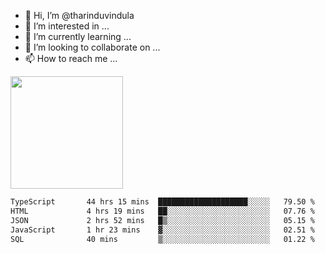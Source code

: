 - 👋 Hi, I’m @tharinduvindula
- 👀 I’m interested in ...
- 🌱 I’m currently learning ...
- 💞️ I’m looking to collaborate on ...
- 📫 How to reach me ...

<!---
tharinduvindula/tharinduvindula is a ✨ special ✨ repository because its `README.md` (this file) appears on your GitHub profile.
You can click the Preview link to take a look at your changes.
--->

<img height="180em" src="https://github-readme-stats.vercel.app/api?username=tharinduvindula&show_icons=true&hide_border=false&&count_private=true&include_all_commits=true" />


<!--START_SECTION:waka-->

```txt
TypeScript       44 hrs 15 mins  ████████████████████░░░░░   79.50 %
HTML             4 hrs 19 mins   ██░░░░░░░░░░░░░░░░░░░░░░░   07.76 %
JSON             2 hrs 52 mins   █▒░░░░░░░░░░░░░░░░░░░░░░░   05.15 %
JavaScript       1 hr 23 mins    ▓░░░░░░░░░░░░░░░░░░░░░░░░   02.51 %
SQL              40 mins         ▒░░░░░░░░░░░░░░░░░░░░░░░░   01.22 %
```

<!--END_SECTION:waka-->
